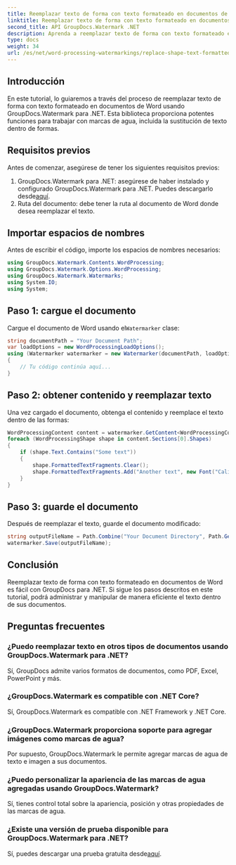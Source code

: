 ```yaml
---
title: Reemplazar texto de forma con texto formateado en documentos de Word
linktitle: Reemplazar texto de forma con texto formateado en documentos de Word
second_title: API GroupDocs.Watermark .NET
description: Aprenda a reemplazar texto de forma con texto formateado en documentos de Word usando GroupDocs.Watermark para .NET. Sus capacidades de edición de documentos sin esfuerzo.
type: docs
weight: 34
url: /es/net/word-processing-watermarkings/replace-shape-text-formatted-text-word-docs/
---
```

## Introducción
En este tutorial, lo guiaremos a través del proceso de reemplazar texto de forma con texto formateado en documentos de Word usando GroupDocs.Watermark para .NET. Esta biblioteca proporciona potentes funciones para trabajar con marcas de agua, incluida la sustitución de texto dentro de formas.
## Requisitos previos
Antes de comenzar, asegúrese de tener los siguientes requisitos previos:
1.  GroupDocs.Watermark para .NET: asegúrese de haber instalado y configurado GroupDocs.Watermark para .NET. Puedes descargarlo desde[aquí](https://releases.groupdocs.com/Watermark/net/).
2. Ruta del documento: debe tener la ruta al documento de Word donde desea reemplazar el texto.

## Importar espacios de nombres
Antes de escribir el código, importe los espacios de nombres necesarios:
```csharp
using GroupDocs.Watermark.Contents.WordProcessing;
using GroupDocs.Watermark.Options.WordProcessing;
using GroupDocs.Watermark.Watermarks;
using System.IO;
using System;
```
## Paso 1: cargue el documento
 Cargue el documento de Word usando el`Watermarker` clase:
```csharp
string documentPath = "Your Document Path";
var loadOptions = new WordProcessingLoadOptions();
using (Watermarker watermarker = new Watermarker(documentPath, loadOptions))
{
    // Tu código continúa aquí...
}
```
## Paso 2: obtener contenido y reemplazar texto
Una vez cargado el documento, obtenga el contenido y reemplace el texto dentro de las formas:
```csharp
WordProcessingContent content = watermarker.GetContent<WordProcessingContent>();
foreach (WordProcessingShape shape in content.Sections[0].Shapes)
{
    if (shape.Text.Contains("Some text"))
    {
        shape.FormattedTextFragments.Clear();
        shape.FormattedTextFragments.Add("Another text", new Font("Calibri", 19, FontStyle.Bold), Color.Red, Color.Aqua);
    }
}
```
## Paso 3: guarde el documento
Después de reemplazar el texto, guarde el documento modificado:
```csharp
string outputFileName = Path.Combine("Your Document Directory", Path.GetFileName(documentPath));
watermarker.Save(outputFileName);
```

## Conclusión
Reemplazar texto de forma con texto formateado en documentos de Word es fácil con GroupDocs para .NET. Si sigue los pasos descritos en este tutorial, podrá administrar y manipular de manera eficiente el texto dentro de sus documentos.

## Preguntas frecuentes
### ¿Puedo reemplazar texto en otros tipos de documentos usando GroupDocs.Watermark para .NET?
Sí, GroupDocs admite varios formatos de documentos, como PDF, Excel, PowerPoint y más.
### ¿GroupDocs.Watermark es compatible con .NET Core?
Sí, GroupDocs.Watermark es compatible con .NET Framework y .NET Core.
### ¿GroupDocs.Watermark proporciona soporte para agregar imágenes como marcas de agua?
Por supuesto, GroupDocs.Watermark le permite agregar marcas de agua de texto e imagen a sus documentos.
### ¿Puedo personalizar la apariencia de las marcas de agua agregadas usando GroupDocs.Watermark?
Sí, tienes control total sobre la apariencia, posición y otras propiedades de las marcas de agua.
### ¿Existe una versión de prueba disponible para GroupDocs.Watermark para .NET?
 Sí, puedes descargar una prueba gratuita desde[aquí](https://releases.groupdocs.com/).